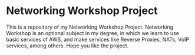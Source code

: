 # Networking Workshop Project
This is a repository of my Networking Workshop Project. 
Networking Workshop is an optional subject in my degree, in which we learn to use basic services of AWS, and make services like Reverse Proxies, NATs, VoIP services, among others.
Hope you like the project.
